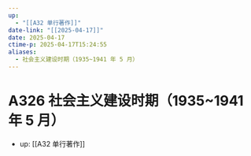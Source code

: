 ```yaml
---
up:
  - "[[A32 单行著作]]"
date-link: "[[2025-04-17]]"
date: 2025-04-17
ctime-p: 2025-04-17T15:24:55
aliases:
  - 社会主义建设时期（1935~1941 年 5 月）
---
```


# A326 社会主义建设时期（1935~1941 年 5 月）

- up: [[A32 单行著作]]

